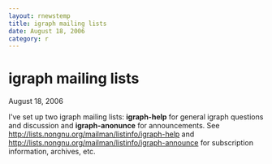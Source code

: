 ```yaml
---
layout: rnewstemp
title: igraph mailing lists
date: August 18, 2006
category: r
---
```


igraph mailing lists
====================

August 18, 2006

I've set up two igraph mailing lists: **igraph-help** for
general igraph questions and discussion and
**igraph-anonunce** for announcements. See 
http://lists.nongnu.org/mailman/listinfo/igraph-help and
http://lists.nongnu.org/mailman/listinfo/igraph-announce
for subscription information, archives, etc.
